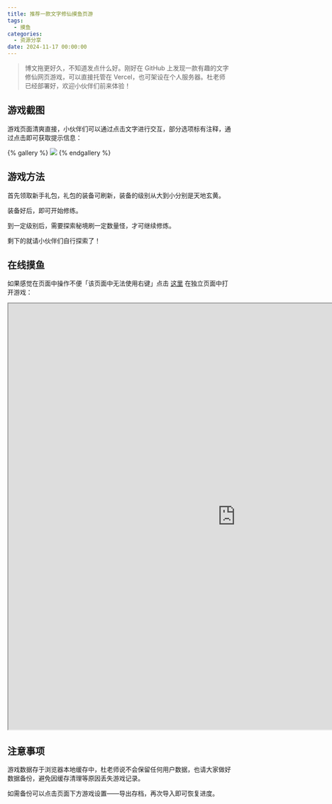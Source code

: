 ```yaml
---
title: 推荐一款文字修仙摸鱼页游
tags:
  - 摸鱼
categories:
  - 资源分享
date: 2024-11-17 00:00:00
---
```


> 博文拖更好久，不知道发点什么好。刚好在 GitHub 上发现一款有趣的文字修仙网页游戏，可以直接托管在 Vercel，也可架设在个人服务器。杜老师已经部署好，欢迎小伙伴们前来体验！

<!-- more -->

## 游戏截图

游戏页面清爽直接，小伙伴们可以通过点击文字进行交互，部分选项标有注释，通过点击即可获取提示信息：

{% gallery %}
![](https://cdn.dusays.com/2024/11/769-1.jpg)
{% endgallery %}

## 游戏方法

首先领取新手礼包，礼包的装备可刷新，装备的级别从大到小分别是天地玄黄。

装备好后，即可开始修练。

到一定级别后，需要探索秘境刷一定数量怪，才可继续修炼。

剩下的就请小伙伴们自行探索了！

## 在线摸鱼

如果感觉在页面中操作不便「该页面中无法使用右键」点击 [这里](https://xiuxian.dusays.com/#/home) 在独立页面中打开游戏：

<iframe src="https://xiuxian.dusays.com/#/home" width="1024" height="960"></iframe>

## 注意事项

游戏数据存于浏览器本地缓存中，杜老师说不会保留任何用户数据，也请大家做好数据备份，避免因缓存清理等原因丢失游戏记录。

如需备份可以点击页面下方游戏设置——导出存档，再次导入即可恢复进度。